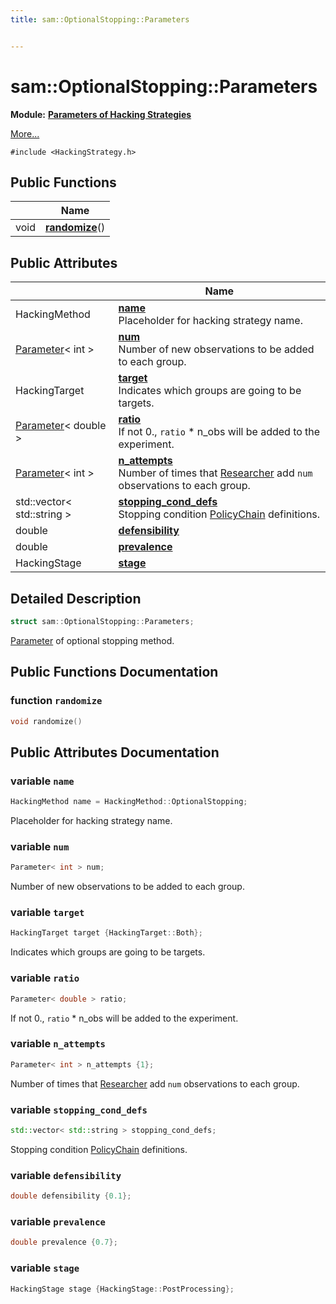 ```yaml
---
title: sam::OptionalStopping::Parameters


---
```


# sam::OptionalStopping::Parameters


**Module:** **[Parameters of Hacking Strategies](/doxygen/Modules/group___hacking_strategies_parameters/)**

 [More...](#detailed-description)


`#include <HackingStrategy.h>`













## Public Functions

|                | Name           |
| -------------- | -------------- |
| void | **[randomize](/doxygen/Classes/structsam_1_1_optional_stopping_1_1_parameters/#function-randomize)**()  |


## Public Attributes

|                | Name           |
| -------------- | -------------- |
| HackingMethod | **[name](/doxygen/Classes/structsam_1_1_optional_stopping_1_1_parameters/#variable-name)** <br>Placeholder for hacking strategy name.  |
| [Parameter](/doxygen/Classes/classsam_1_1_parameter/)< int > | **[num](/doxygen/Classes/structsam_1_1_optional_stopping_1_1_parameters/#variable-num)** <br>Number of new observations to be added to each group.  |
| HackingTarget | **[target](/doxygen/Classes/structsam_1_1_optional_stopping_1_1_parameters/#variable-target)** <br>Indicates which groups are going to be targets.  |
| [Parameter](/doxygen/Classes/classsam_1_1_parameter/)< double > | **[ratio](/doxygen/Classes/structsam_1_1_optional_stopping_1_1_parameters/#variable-ratio)** <br>If not 0., `ratio` * n_obs will be added to the experiment.  |
| [Parameter](/doxygen/Classes/classsam_1_1_parameter/)< int > | **[n_attempts](/doxygen/Classes/structsam_1_1_optional_stopping_1_1_parameters/#variable-n_attempts)** <br>Number of times that [Researcher]() add `num` observations to each group.  |
| std::vector< std::string > | **[stopping_cond_defs](/doxygen/Classes/structsam_1_1_optional_stopping_1_1_parameters/#variable-stopping_cond_defs)** <br>Stopping condition [PolicyChain]() definitions.  |
| double | **[defensibility](/doxygen/Classes/structsam_1_1_optional_stopping_1_1_parameters/#variable-defensibility)**  |
| double | **[prevalence](/doxygen/Classes/structsam_1_1_optional_stopping_1_1_parameters/#variable-prevalence)**  |
| HackingStage | **[stage](/doxygen/Classes/structsam_1_1_optional_stopping_1_1_parameters/#variable-stage)**  |






## Detailed Description

```cpp
struct sam::OptionalStopping::Parameters;
```



























[Parameter](/doxygen/Classes/classsam_1_1_parameter/) of optional stopping method. 









## Public Functions Documentation

### function `randomize`

```cpp
void randomize()
```































## Public Attributes Documentation

### variable `name`

```cpp
HackingMethod name = HackingMethod::OptionalStopping;
```

Placeholder for hacking strategy name. 




























### variable `num`

```cpp
Parameter< int > num;
```

Number of new observations to be added to each group. 




























### variable `target`

```cpp
HackingTarget target {HackingTarget::Both};
```

Indicates which groups are going to be targets. 




























### variable `ratio`

```cpp
Parameter< double > ratio;
```

If not 0., `ratio` * n_obs will be added to the experiment. 




























### variable `n_attempts`

```cpp
Parameter< int > n_attempts {1};
```

Number of times that [Researcher]() add `num` observations to each group. 




























### variable `stopping_cond_defs`

```cpp
std::vector< std::string > stopping_cond_defs;
```

Stopping condition [PolicyChain]() definitions. 




























### variable `defensibility`

```cpp
double defensibility {0.1};
```





























### variable `prevalence`

```cpp
double prevalence {0.7};
```





























### variable `stage`

```cpp
HackingStage stage {HackingStage::PostProcessing};
```

































